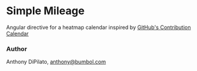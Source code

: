 # Simple Mileage
Angular directive for a heatmap calendar inspired by [GitHub's Contribution Calendar](https://help.github.com/articles/viewing-contributions-on-your-profile/#contributions-calendar)

### Author
Anthony DiPilato, anthony@bumbol.com
